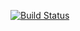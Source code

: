 [![Build Status](https://travis-ci.org/melezhik/sparrowdo-chef-client.svg?branch=master)](https://travis-ci.org/melezhik/sparrowdo-chef-client)



